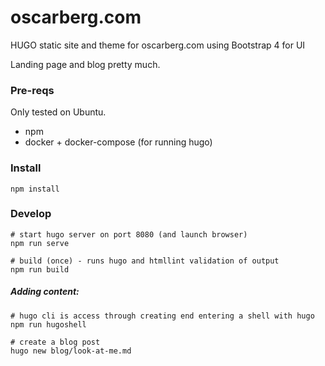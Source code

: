 # oscarberg.com

HUGO static site and theme for oscarberg.com using Bootstrap 4 for UI

Landing page and blog pretty much.

### Pre-reqs
Only tested on Ubuntu.

- npm
- docker + docker-compose (for running hugo)

### Install
```
npm install
```

### Develop
```
# start hugo server on port 8080 (and launch browser)
npm run serve

# build (once) - runs hugo and htmllint validation of output
npm run build
```

##### Adding content:
```
# hugo cli is access through creating end entering a shell with hugo
npm run hugoshell

# create a blog post
hugo new blog/look-at-me.md
```